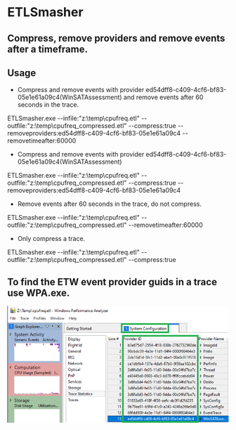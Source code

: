 # ETLSmasher

## Compress, remove providers and remove events after a timeframe.

## Usage

- Compress and remove events with provider ed54dff8-c409-4cf6-bf83-05e1e61a09c4(WinSATAssessment) and remove events after 60 seconds in the trace.

ETLSmasher.exe --infile:"z:\temp\cpufreq.etl" --outfile:"z:\temp\cpufreq_compressed.etl" --compress:true --removeproviders:ed54dff8-c409-4cf6-bf83-05e1e61a09c4 --removetimeafter:60000

- Compress and remove events with provider ed54dff8-c409-4cf6-bf83-05e1e61a09c4(WinSATAssessment)
  
ETLSmasher.exe --infile:"z:\temp\cpufreq.etl" --outfile:"z:\temp\cpufreq_compressed.etl" --compress:true --removeproviders:ed54dff8-c409-4cf6-bf83-05e1e61a09c4

- Remove events after 60 seconds in the trace, do not compress.

ETLSmasher.exe --infile:"z:\temp\cpufreq.etl" --outfile:"z:\temp\cpufreq_compressed.etl" --removetimeafter:60000

- Only compress a trace.

ETLSmasher.exe --infile:"z:\temp\cpufreq.etl" --outfile:"z:\temp\cpufreq_compressed.etl" --compress:true

## To find the ETW event provider guids in a trace use WPA.exe.

![Alt text](etlsmasher1.png)
